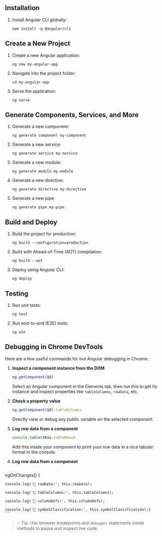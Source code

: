 ## Installation

1. Install Angular CLI globally:
    
    ```shell
    npm install -g @angular/cli
    ```
    

## Create a New Project

1. Create a new Angular application:
    
    ```shell
    ng new my-angular-app
    ```
    
2. Navigate into the project folder:
    
    ```shell
    cd my-angular-app
    ```
    
3. Serve the application:
    
    ```shell
    ng serve
    ```
    

## Generate Components, Services, and More

1. Generate a new component:
    
    ```shell
    ng generate component my-component
    ```
    
2. Generate a new service:
    
    ```shell
    ng generate service my-service
    ```
    
3. Generate a new module:
    
    ```shell
    ng generate module my-module
    ```
    
4. Generate a new directive:
    
    ```shell
    ng generate directive my-directive
    ```
    
5. Generate a new pipe:
    
    ```shell
    ng generate pipe my-pipe
    ```
    

## Build and Deploy

1. Build the project for production:
    
    ```shell
    ng build --configuration=production
    ```
    
2. Build with Ahead-of-Time (AOT) compilation:
    
    ```shell
    ng build --aot
    ```
    
3. Deploy using Angular CLI:
    
    ```shell
    ng deploy
    ```
    

## Testing

1. Run unit tests:
    
    ```shell
    ng test
    ```
    
2. Run end-to-end (E2E) tests:
    
    ```shell
    ng e2e
    ```
    

## Debugging in Chrome DevTools

Here are a few useful commands for live Angular debugging in Chrome:

1. **Inspect a component instance from the DOM**
    
    ```js
    ng.getComponent($0)
    ```
    
    Select an Angular component in the Elements tab, then run this to get its instance and inspect properties like `tableColumns`, `rowData`, etc.
    
2. **Check a property value**
    
    ```js
    ng.getComponent($0).tableColumns
    ```
    
    Directly view or debug any public variable on the selected component.
    
3. **Log row data from a component**
    
    ```ts
    console.table(this.tableRows)
    ```
    
    Add this inside your component to print your row data in a nice tabular format in the console.
    
4. **Log row data from a component**
    
    ```ts
  ngOnChanges() {

	console.log('🧪 rowData:', this.rowData);

	console.log('🧪 tableColumns:', this.tableColumns);

	console.log('🧪 columnDefs:', this.columnDefs);
	
	console.log('🧪 symbolClassification:', this.symbolClassification);}
    ```


> 💡 Tip: Use browser breakpoints and `debugger` statements inside methods to pause and inspect live code.